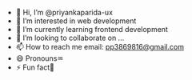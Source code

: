 - 👋 Hi, I’m @priyankaparida-ux
- 👀 I’m interested in web development
- 🌱 I’m currently learning frontend development
- 💞️ I’m looking to collaborate on ...
- 📫 How to reach me email: pp3869816@gmail.com
- 😄 Pronouns♒
- ⚡ Fun fact🧑

<!---
priyankaparida-ux/priyankaparida-ux is a ✨ special ✨ repository because its `README.md` (this file) appears on your GitHub profile.
You can click the Preview link to take a look at your changes.
--->
